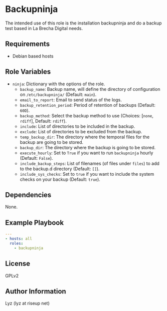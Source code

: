 Backupninja
=========

The intended use of this role is the installation backupninja and do a backup test based in La Brecha Digital needs.

Requirements
------------

* Debian based hosts

Role Variables
--------------
* `ninja`: Dictionary with the options of the role.
  * `backup_name`: Backup name, will define the directory of configuration on
    `/etc/backupninja/` (Default: `main`).
  * `email_to_report`: Email to send status of the logs.
  * `backup_retention_period`: Period of retention of backups (Default: `60D`).
  * `backup_method`: Select the backup method to use (Choices: [`none`, `rdiff`], Default: `rdiff`).
  * `include`: List of directories to be included in the backup.
  * `exclude`: List of directories to be excluded from the backup.
  * `temp_backup_dir`: The directory where the temporal files for the backup
    are going to be stored.
  * `backup_dir`: The directory where the backup is going to be stored.
  * `execute_hourly`: Set to `True` if you want to run `backupninja` hourly
    (Default: `False`).
  * `include_backup_steps`: List of filenames (of files under `files`) to add to the backup.d directory
    (Default: `[]`).
  * `include_sys_checks`: Set to `true` if you want to include the system checks
    on your backup (Default: `true`).

Dependencies
------------

None.

Example Playbook
----------------

```yaml
---
- hosts: all
  roles:
    - backupninja
```

License
-------

GPLv2

Author Information
------------------

Lyz (lyz at riseup net)
